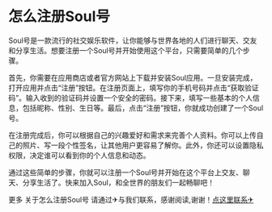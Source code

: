 # 怎么注册Soul号

Soul号是一款流行的社交娱乐软件，让你能够与世界各地的人们进行聊天、交友和分享生活。想要注册一个Soul号并开始使用这个平台，只需要简单的几个步骤。

首先，你需要在应用商店或者官方网站上下载并安装Soul应用。一旦安装完成，打开应用并点击“注册”按钮。在注册页面上，填写你的手机号码并点击“获取验证码”。输入收到的验证码并设置一个安全的密码。接下来，填写一些基本的个人信息，包括昵称、性别、生日等。最后，点击“注册”按钮，你就成功创建了一个Soul号。

在注册完成后，你可以根据自己的兴趣爱好和需求来完善个人资料。你可以上传自己的照片、写一段个性签名，让其他用户更容易了解你。此外，你还可以设置隐私权限，决定谁可以看到你的个人信息和动态。

通过这些简单的步骤，你就可以注册一个Soul号并开始在这个平台上交友、聊天、分享生活了。快来加入Soul，和全世界的朋友们一起畅聊吧！

更多 关于怎么注册Soul号 请通过✈与我们联系，感谢阅读,谢谢！[点这里联系✈](https://b.k02.cc)